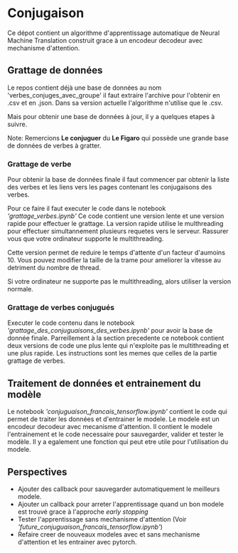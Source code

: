 # Conjugaison
Ce dépot contient un algorithme d'apprentissage automatique de Neural Machine Translation construit grace à un encodeur decodeur avec mechanisme d'attention. 

## Grattage de données
Le repos contient déjà une base de données au nom 'verbes_conjuges_avec_groupe' il faut extraire l'archive pour l'obtenir en .csv et en .json. Dans sa version actuelle l'algorithme n'utilise que le .csv.

Mais pour obtenir une base de données à jour, il y a quelques etapes à suivre.

Note: Remercions **Le conjuguer** du **Le Figaro** qui possède une grande base de données de verbes à gratter.

### Grattage de verbe
Pour obtenir la base de données finale il faut commencer par obtenir la liste des verbes et les liens vers les pages contenant les conjugaisons des verbes. 

Pour ce faire il faut executer le code dans le notebook *'grattage_verbes.ipynb'* Ce code contient une version lente et une version rapide pour effectuer le grattage. La version rapide utilise le multhreading pour effectuer simultannement plusieurs requetes vers le serveur. Rassurer vous que votre ordinateur supporte le multithreading. 

Cette version permet de reduire le temps d'attente d'un facteur d'aumoins 10. Vous pouvez modifier la taille de la trame pour ameliorer la vitesse au detriment du nombre de thread.

Si votre ordinateur ne supporte pas le multithreading, alors  utiliser la version normale.


### Grattage de verbes conjugués
Executer le code contenu dans le notebook *'grattage_des_conjuguaisons_des_verbes.ipynb'* pour avoir la base de donnée finale. Parreillement à la section precedente ce notebook contient deux versions de code une plus lente qui n'exploite pas le multithreading et une plus rapide. Les instructions sont les memes que celles de la partie grattage de verbes.

## Traitement de données et entrainement du modèle
Le notebook *'conjuguaison_francais_tensorflow.ipynb'* contient le code qui permet de traiter les données et d'entrainer le modele. 
Le modele est un encodeur decodeur avec mecanisme d'attention. Il contient le modele l'entrainement et le code necessaire pour sauvegarder, valider et tester le modèle. Il y a egalement une fonction qui peut etre utile pour l'utilisation du modele. 


## Perspectives
* Ajouter des callback pour sauvegarder automatiquement le meilleurs modele.
* Ajouter un callback pour arreter l'apprentissage quand un bon modele est trouvé grace à l'approche *early stopping*
* Tester l'apprentissage sans mechanisme d'attention (Voir *'future_conjuguaison_francais_tensorflow.ipynb'*)
* Refaire creer de nouveaux modeles avec et sans mechanisme d'attention et les entrainer avec pytorch.
